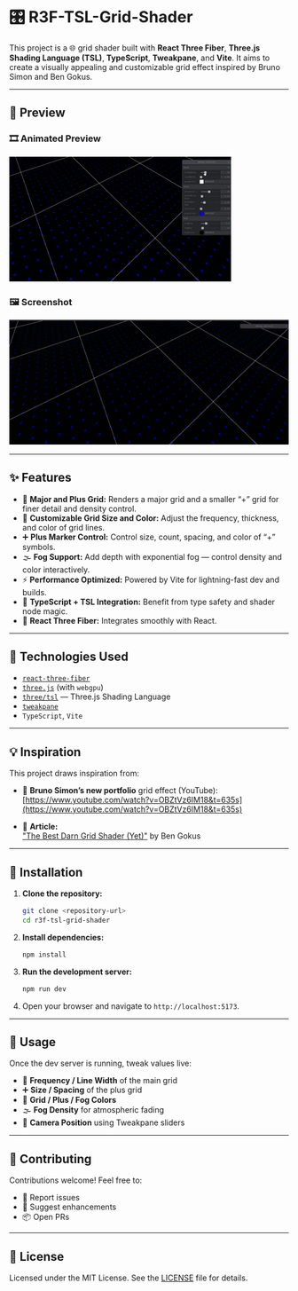 # 🎛️ R3F-TSL-Grid-Shader

This project is a 🌐 grid shader built with **React Three Fiber**, **Three.js Shading Language (TSL)**, **TypeScript**, **Tweakpane**, and **Vite**. It aims to create a visually appealing and customizable grid effect inspired by Bruno Simon and Ben Gokus.

---

## 📸 Preview

### 🎞️ Animated Preview
![Grid Shader in Action](./screenshots/thegif.gif)

### 🖼️ Screenshot
![Grid Screenshot](./screenshots/screenshot.png)

---

## ✨ Features

- 🧭 **Major and Plus Grid:** Renders a major grid and a smaller “+” grid for finer detail and density control.
- 🎨 **Customizable Grid Size and Color:** Adjust the frequency, thickness, and color of grid lines.
- ➕ **Plus Marker Control:** Control size, count, spacing, and color of “+” symbols.
- 🌫️ **Fog Support:** Add depth with exponential fog — control density and color interactively.
- ⚡ **Performance Optimized:** Powered by Vite for lightning-fast dev and builds.
- 🧠 **TypeScript + TSL Integration:** Benefit from type safety and shader node magic.
- 🧩 **React Three Fiber:** Integrates smoothly with React.

---

## 🧰 Technologies Used

- [`react-three-fiber`](https://docs.pmnd.rs/react-three-fiber/)
- [`three.js`](https://threejs.org/) (with `webgpu`)
- [`three/tsl`](https://github.com/mrdoob/three.js/tree/dev/examples/jsm/nodes) — Three.js Shading Language
- [`tweakpane`](https://cocopon.github.io/tweakpane/)
- `TypeScript`, `Vite`

---

## 💡 Inspiration

This project draws inspiration from:

- 🧠 **Bruno Simon’s new portfolio** grid effect (YouTube):  
  [https://www.youtube.com/watch?v=OBZtVz6IM18&t=635s](https://www.youtube.com/watch?v=OBZtVz6IM18&t=635s)

- 📘 **Article:**  
  ["The Best Darn Grid Shader (Yet)"](https://bgolus.medium.com/the-best-darn-grid-shader-yet-727f9278b9d8) by Ben Gokus

---

## 🚀 Installation

1. **Clone the repository:**
    ```bash
    git clone <repository-url>
    cd r3f-tsl-grid-shader
    ```

2. **Install dependencies:**
    ```bash
    npm install
    ```

3. **Run the development server:**
    ```bash
    npm run dev
    ```

4. Open your browser and navigate to `http://localhost:5173`.

---

## 🧪 Usage

Once the dev server is running, tweak values live:

- 🔁 **Frequency / Line Width** of the main grid
- ➕ **Size / Spacing** of the plus grid
- 🎨 **Grid / Plus / Fog Colors**
- 🌫️ **Fog Density** for atmospheric fading
- 🎥 **Camera Position** using Tweakpane sliders

---

## 🙌 Contributing

Contributions welcome! Feel free to:

- 🐛 Report issues
- 🌟 Suggest enhancements
- 📦 Open PRs

---

## 📄 License

Licensed under the MIT License. See the [LICENSE](LICENSE) file for details.
